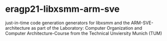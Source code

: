 # eragp21-libxsmm-arm-sve
just-in-time code generation generators for libxsmm and the ARM-SVE-architecture as part of the Laboratory: Computer Organization and Computer Architecture-Course from the Technical Unviersity Munich (TUM)
